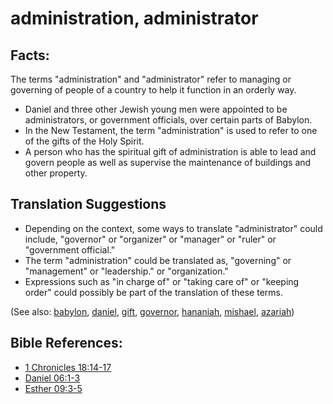 # administration, administrator #

## Facts: ##

The terms "administration" and "administrator" refer to managing or governing of people of a country to help it function in an orderly way.

* Daniel and three other Jewish young men were appointed to be administrators, or government officials, over certain parts of Babylon.
* In the New Testament, the term "administration" is used to refer to one of the gifts of the Holy Spirit.
* A person who has the spiritual gift of administration is able to lead and govern people as well as supervise the maintenance of buildings and other property.

## Translation Suggestions ##

* Depending on the context, some ways to translate "administrator" could include, "governor" or "organizer" or "manager" or "ruler" or "government official."
* The term "administration" could be translated as, "governing" or "management" or "leadership." or "organization."
* Expressions such as "in charge of" or "taking care of" or "keeping order" could possibly be part of the translation of these terms.

(See also: [babylon](../other/babylon.md), [daniel](../other/daniel.md), [gift](../kt/gift.md), [governor](../other/governor.md), [hananiah](../other/hananiah.md), [mishael](../other/mishael.md), [azariah](../other/azariah.md))

## Bible References: ##

* [1 Chronicles 18:14-17](https://door43.org/en/bible/notes/1ch/18/14)
* [Daniel 06:1-3](https://door43.org/en/bible/notes/dan/06/01)
* [Esther 09:3-5](https://door43.org/en/bible/notes/est/09/03)

